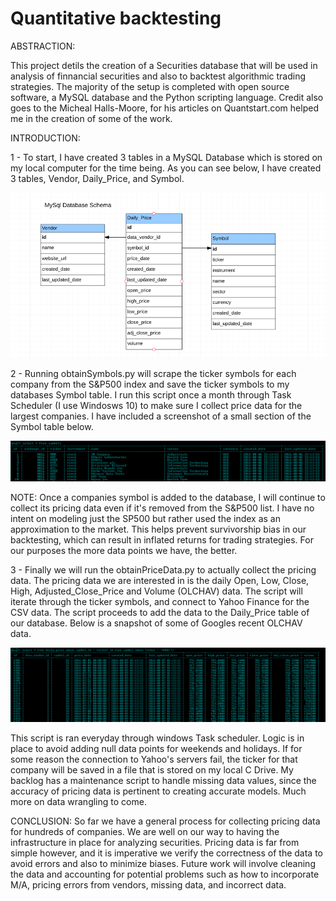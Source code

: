 # Quantitative backtesting

ABSTRACTION:

This project detils the creation of a Securities database that will be used in analysis of finnancial securities and also to backtest algorithmic trading strategies. The majority of the setup is completed with open source software, a MySQL database and the Python scripting language. Credit also goes to the Micheal Halls-Moore, for his articles on Quantstart.com helped me in the creation of some of the work. 

INTRODUCTION:

1 - To start, I have created 3 tables in a MySQL Database which is stored on my local computer for the time being. As you can see below, I have created 3 tables, Vendor, Daily_Price, and Symbol.

![Alt text](https://github.com/dano09/quant_finance/blob/master/images/database_schema.PNG "Schema")

2 - Running obtainSymbols.py will scrape the ticker symbols for each company from the S&P500 index and save the ticker symbols to my databases Symbol table. I run this script once a month through Task Scheduler (I use Windosws 10) to make sure I collect price data for the largest companies. I have included a screenshot of a small section of the Symbol table below.

![Alt text](https://github.com/dano09/quant_finance/blob/master/images/symbolTable.PNG "Schema")

NOTE: Once a companies symbol is added to the database, I will continue to collect its pricing data even if it's removed from the S&P500 list. I have no intent on modeling just the SP500 but rather used the index as an approximation to the market. This helps prevent survivorship bias in our backtesting, which can result in inflated returns for trading strategies. For our purposes the more data points we have, the better.

3 - Finally we will run the obtainPriceData.py to actually collect the pricing data. The pricing data we are interested in is the daily Open, Low, Close, High, Adjusted_Close_Price and Volume (OLCHAV) data. The script will iterate through the ticker symbols, and  connect to Yahoo Finance for the CSV data. The script proceeds to add the data to the Daily_Price table of our database. Below is a snapshot of some of Googles recent OLCHAV data.

![Alt text](https://github.com/dano09/quant_finance/blob/master/images/price_data_from_google.PNG "Schema")

This script is ran everyday through windows Task scheduler. Logic is in place to avoid adding null data points for weekends and holidays. If for some reason the connection to Yahoo's servers fail, the ticker for that company will be saved in a file that is stored on my local C Drive. My backlog has a maintenance script to handle missing data values, since the accuracy of pricing data is pertinent to creating accurate models. Much more on data wrangling to come. 

CONCLUSION:
So far we have a general process for collecting pricing data for hundreds of companies. We are well on our way to having the infrastructure in place for analyzing securities. Pricing data is far from simple however, and it is imperative we verify the correctness of the data to avoid errors and also to minimize biases. Future work will involve cleaning the data and accounting for potential problems such as how to incorporate M/A, pricing errors from vendors, missing data, and incorrect data. 
